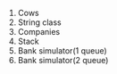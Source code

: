 1. Cows
2. String class
3. Companies
4. Stack
5. Bank simulator(1 queue)
6. Bank simulator(2 queue)
